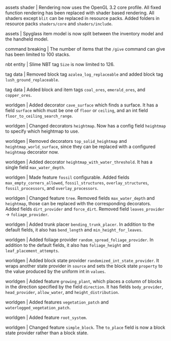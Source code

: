assets shader | Rendering now uses the OpenGL 3.2 core profile. All fixed function rendering has been replaced with shader based rendering. All shaders except `blit` can be replaced in resource packs. Added folders in resource packs `shaders/core` and `shaders/include`.

assets | Spyglass item model is now split between the inventory model and the handheld model.

command breaking | The number of items that the `/give` command can give has been limited to 100 stacks.

nbt entity | Slime NBT tag `Size` is now limited to 126.

tag data | Removed block tag `azalea_log_replaceable` and added block tag `lush_ground_replaceable`.

tag data | Added block and item tags `coal_ores`, `emerald_ores`, and `copper_ores`.

worldgen | Added decorator `cave_surface` which finds a surface. It has a field `surface` which must be one of `floor` or `ceiling`, and an int field `floor_to_ceiling_search_range`.

worldgen | Changed decorators `heightmap`. Now has a config field `heightmap` to specify which heightmap to use.

worldgen | Removed decorators `top_solid_heightmap` and `heightmap_world_surface`, since they can be replaced with a configured `heightmap` decorator now.

worldgen | Added decorator `heightmap_with_water_threshold`. It has a single field `max_water_depth`.

worldgen | Made feature `fossil` configurable. Added fields `max_empty_corners_allowed`, `fossil_structures`, `overlay_structures`, `fossil_processors`, and `overlay_processors`.

worldgen | Changed feature `tree`. Removed fields `max_water_depth` and `heightmap`, those can be replaced with the corresponding decorators. Added fields `dirt_provider` and `force_dirt`. Removed field `leaves_provider` -> `foliage_provider`.

worldgen | Added trunk placer `bending_trunk_placer`. In addition to the default fields, it also has `bend_length` and `min_height_for_leaves`.

worldgen | Added foliage provider `random_spread_foliage_provider`. In addition to the default fields, it also has `foliage_height` and `leaf_placement_attempts`.

worldgen | Added block state provider `randomized_int_state_provider`. It wraps another state provider in `source` and sets the block state `property` to the value produced by the uniform int in `values`.

worldgen | Added feature `growing_plant`, which places a column of blocks in the direction specified by the field `direction`. It has fields `body_provider`, `head_provider`, `allow_water`, and `height_distribution`.

worldgen | Added features `vegetation_patch` and `waterlogged_vegetation_patch`.

worldgen | Added feature `root_system`.

worldgen | Changed feature `simple_block`. The `to_place` field is now a block state provider rather than a block state.
